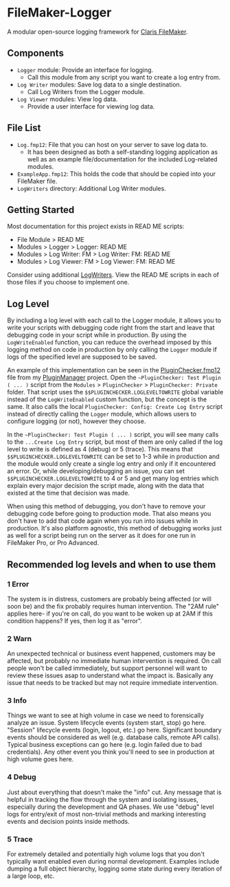 # FileMaker-Logger

A modular open-source logging framework for [Claris FileMaker](https://www.claris.com/filemaker/).


## Components

  - `Logger` module: Provide an interface for logging.
    - Call this module from any script you want to create a log entry from.
  - `Log Writer` modules: Save log data to a single destination.
    - Call Log Writers from the Logger module. 
  - `Log Viewer` modules: View log data.
    - Provide a user interface for viewing log data. 


## File List

  - `Log.fmp12`: File that you can host on your server to save log data to.
    - It has been designed as both a self-standing logging application as well as an example file/documentation for the included Log-related modules.
  - `ExampleApp.fmp12`: This holds the code that should be copied into your FileMaker file.
  - `LogWriters` directory: Additional Log Writer modules.


## Getting Started

Most documentation for this project exists in READ ME scripts:

  - File Module > READ ME
  - Modules > Logger > Logger: READ ME
  - Modules > Log Writer: FM > Log Writer: FM: READ ME
  - Modules > Log Viewer: FM > Log Viewer: FM: READ ME

Consider using additional [LogWriters](LogWriters). View the READ ME scripts in each of those files if you choose to implement one.


## Log Level

By including a log level with each call to the Logger module, it allows you to write your scripts with debugging code right from the start and leave that debugging code in your script while in production. By using the `LogWriteEnabled` function, you can reduce the overhead imposed by this logging method on code in production by only calling the `Logger` module if logs of the specified level are supposed to be saved.

An example of this implementation can be seen in the [PluginChecker.fmp12](https://github.com/dansmith65/PluginManager/blob/master/PluginChecker.fmp12?raw=true) file from my [PluginManager](https://github.com/dansmith65/PluginManager) project. Open the `~PluginChecker: Test Plugin ( ... )` script from the `Modules` > `PluginChecker` > `PluginChecker: Private` folder. That script uses the `$$PLUGINCHECKER.LOGLEVELTOWRITE` global variable instead of the `LogWriteEnabled` custom function, but the concept is the same. It also calls the local `PluginChecker: Config: Create Log Entry` script instead of directly calling the `Logger` module, which allows users to configure logging (or not), however they choose.

In the `~PluginChecker: Test Plugin ( ... )` script, you will see many calls to the `...Create Log Entry` script, but most of them are only called if the log level to write is defined as 4 (debug) or 5 (trace). This means that `$$PLUGINCHECKER.LOGLEVELTOWRITE` can be set to 1-3 while in production and the module would only create a single log entry and only if it encountered an error. Or, while developing/debugging an issue, you can set `$$PLUGINCHECKER.LOGLEVELTOWRITE` to 4 or 5 and get many log entries which explain every major decision the script made, along with the data that existed at the time that decision was made.

When using this method of debugging, you don't have to remove your debugging code before going to production mode. That also means you don't have to add that code again when you run into issues while in production. It's also platform agnostic, this method of debugging works just as well for a script being run on the server as it does for one run in FileMaker Pro, or Pro Advanced.


## Recommended log levels and when to use them

### 1 Error

The system is in distress, customers are probably being affected
(or will soon be) and the fix probably requires human intervention.
The "2AM rule" applies here- if you're on call, do you want to be
woken up at 2AM if this condition happens? If yes, then log it as
"error".

### 2 Warn
An unexpected technical or business event happened, customers may be
affected, but probably no immediate human intervention is required. On
call people won't be called immediately, but support personnel will
want to review these issues asap to understand what the impact is.
Basically any issue that needs to be tracked but may not require
immediate intervention.

### 3 Info
Things we want to see at high volume in case we need to forensically
analyze an issue. System lifecycle events (system start, stop) go here.
"Session" lifecycle events (login, logout, etc.) go here. Significant
boundary events should be considered as well (e.g. database calls,
remote API calls). Typical business exceptions can go here (e.g. login
failed due to bad credentials). Any other event you think you'll need
to see in production at high volume goes here.

### 4 Debug
Just about everything that doesn't make the "info" cut. Any message
that is helpful in tracking the flow through the system and isolating
issues, especially during the development and QA phases. We use "debug"
level logs for entry/exit of most non-trivial methods and marking
interesting events and decision points inside methods.

### 5 Trace
For extremely detailed and potentially high volume logs that you don't
typically want enabled even during normal development. Examples
include dumping a full object hierarchy, logging some state during
every iteration of a large loop, etc.
